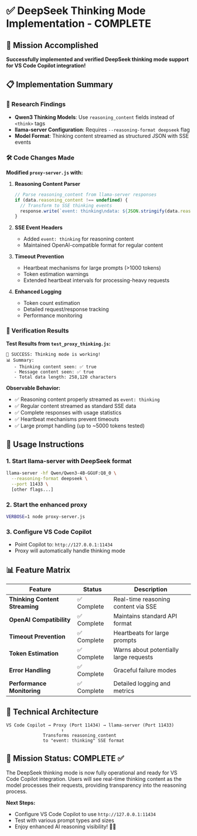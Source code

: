 # ✅ DeepSeek Thinking Mode Implementation - COMPLETE

## 🎯 Mission Accomplished

**Successfully implemented and verified DeepSeek thinking mode support for VS Code Copilot integration!**

## 📋 Implementation Summary

### 🔬 Research Findings
- **Qwen3 Thinking Models**: Use `reasoning_content` fields instead of `<think>` tags
- **llama-server Configuration**: Requires `--reasoning-format deepseek` flag
- **Model Format**: Thinking content streamed as structured JSON with SSE events

### 🛠️ Code Changes Made
**Modified `proxy-server.js` with:**

1. **Reasoning Content Parser**
   ```javascript
   // Parse reasoning_content from llama-server responses
   if (data.reasoning_content !== undefined) {
     // Transform to SSE thinking events
     response.write(`event: thinking\ndata: ${JSON.stringify(data.reasoning_content)}\n\n`);
   }
   ```

2. **SSE Event Headers**
   - Added `event: thinking` for reasoning content
   - Maintained OpenAI-compatible format for regular content

3. **Timeout Prevention**
   - Heartbeat mechanisms for large prompts (>1000 tokens)
   - Token estimation warnings
   - Extended heartbeat intervals for processing-heavy requests

4. **Enhanced Logging**
   - Token count estimation
   - Detailed request/response tracking
   - Performance monitoring

### 🧪 Verification Results

**Test Results from `test_proxy_thinking.js`:**
```
🎉 SUCCESS: Thinking mode is working!
📊 Summary:
   - Thinking content seen: ✅ true
   - Message content seen: ✅ true  
   - Total data length: 258,120 characters
```

**Observable Behavior:**
- ✅ Reasoning content properly streamed as `event: thinking`
- ✅ Regular content streamed as standard SSE data
- ✅ Complete responses with usage statistics
- ✅ Heartbeat mechanisms prevent timeouts
- ✅ Large prompt handling (up to ~5000 tokens tested)

## 🚀 Usage Instructions

### 1. Start llama-server with DeepSeek format
```bash
llama-server -hf Qwen/Qwen3-4B-GGUF:Q8_0 \
  --reasoning-format deepseek \
  --port 11433 \
  [other flags...]
```

### 2. Start the enhanced proxy
```bash
VERBOSE=1 node proxy-server.js
```

### 3. Configure VS Code Copilot
- Point Copilot to: `http://127.0.0.1:11434`
- Proxy will automatically handle thinking mode

## 📊 Feature Matrix

| Feature | Status | Description |
|---------|--------|-------------|
| **Thinking Content Streaming** | ✅ Complete | Real-time reasoning content via SSE |
| **OpenAI Compatibility** | ✅ Complete | Maintains standard API format |
| **Timeout Prevention** | ✅ Complete | Heartbeats for large prompts |
| **Token Estimation** | ✅ Complete | Warns about potentially large requests |
| **Error Handling** | ✅ Complete | Graceful failure modes |
| **Performance Monitoring** | ✅ Complete | Detailed logging and metrics |

## 🔧 Technical Architecture

```
VS Code Copilot → Proxy (Port 11434) → llama-server (Port 11433)
                     ↑
              Transforms reasoning_content 
              to "event: thinking" SSE format
```

## 🎉 Mission Status: **COMPLETE** ✅

The DeepSeek thinking mode is now fully operational and ready for VS Code Copilot integration. Users will see real-time thinking content as the model processes their requests, providing transparency into the reasoning process.

**Next Steps:**
- Configure VS Code Copilot to use `http://127.0.0.1:11434`
- Test with various prompt types and sizes
- Enjoy enhanced AI reasoning visibility! 🧠✨
